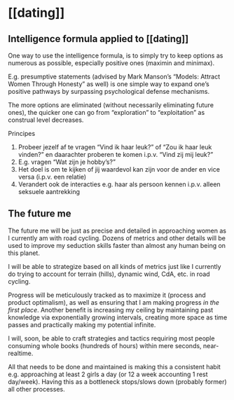 # [[dating]]
## Intelligence formula applied to [[dating]]

One way to use the intelligence formula, is to simply try to keep options as numerous as possible, especially positive ones (maximin and minimax).

E.g. presumptive statements (advised by Mark Manson’s “Models: Attract Women Through Honesty” as well) is one simple way to expand one’s positive pathways by surpassing psychological defense mechanisms.

The more options are eliminated (without necessarily eliminating future ones), the quicker one can go from “exploration” to “exploitation” as construal level decreases.

Principes

1.  Probeer jezelf af te vragen “Vind ik haar leuk?” of “Zou ik haar leuk vinden?” en daarachter proberen te komen i.p.v. “Vind zij mij leuk?”
2.  E.g. vragen “Wat zijn je hobby’s?”
3.  Het doel is om te kijken of jij waardevol kan zijn voor de ander en vice versa (i.p.v. een relatie)
4.  Verandert ook de interacties e.g. haar als persoon kennen i.p.v. alleen seksuele aantrekking

## The future me

The future me will be just as precise and detailed in approaching women as I currently am with road cycling. Dozens of metrics and other details will be used to improve my seduction skills faster than almost any human being on this planet.

I will be able to strategize based on all kinds of metrics just like I currently do trying to account for terrain (hills), dynamic wind, CdA, etc. in road cycling.

Progress will be meticulously tracked as to maximize it (process and product optimalism), as well as ensuring that I am making progress *in the first place*. Another benefit is increasing my ceiling by maintaining past knowledge via exponentially growing intervals, creating more space as time passes and practically making my potential infinite.

I will, soon, be able to craft strategies and tactics requiring most people consuming whole books (hundreds of hours) within mere seconds, near-realtime.

All that needs to be done and maintained is making this a consistent habit e.g. approaching at least 2 girls a day (or 12 a week accounting 1 rest day/week). Having this as a bottleneck stops/slows down (probably former) all other processes.